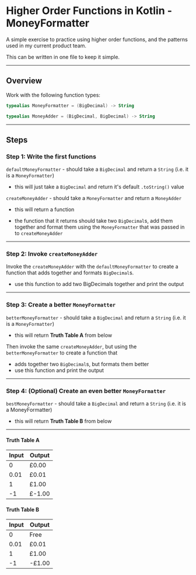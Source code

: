 Higher Order Functions in Kotlin - MoneyFormatter
=================================================

A simple exercise to practice using higher order functions, and the patterns used in my current product team. 

This can be written in one file to keep it simple.

------

## Overview

Work with the following function types:

```kotlin
typealias MoneyFormatter = (BigDecimal) -> String
```

```kotlin
typealias MoneyAdder = (BigDecimal, BigDecimal) -> String
```

------

## Steps

### Step 1: Write the first functions

`defaultMoneyFormatter` - should take a `BigDecimal` and return a `String` (i.e. it is a `MoneyFormatter`)
- this will just take a `BigDecimal` and return it's default `.toString()` value

`createMoneyAdder` - should take a `MoneyFormatter` and return a `MoneyAdder`
- this will return a function

- the function that it returns should take two `BigDecimal`s, add them together and format them
using the `MoneyFormatter` that was passed in to `createMoneyAdder`

------

### Step 2: Invoke `createMoneyAdder`

Invoke the `createMoneyAdder` with the `defaultMoneyFormatter` to create a function that adds together and formats `BigDecimal`s.
- use this function to add two BigDecimals together and print the output

------

### Step 3: Create a better `MoneyFormatter`

`betterMoneyFormatter` - should take a `BigDecimal` and return a `String` (i.e. it is a `MoneyFormatter`)
- this will return **Truth Table A** from below

Then invoke the same `createMoneyAdder`, but using the `betterMoneyFormatter` to create a function that
- adds together two `BigDecimal`s, but formats them better
- use this function and print the output

------

### Step 4: (Optional) Create an even better `MoneyFormatter`

`bestMoneyFormatter` - should take a `BigDecimal` and return a `String` (i.e. it is a MoneyFormatter)
- this will return **Truth Table B** from below

------

#### Truth Table A

| Input | Output |
|-------|--------|
| 0 | £0.00 |
| 0.01 | £0.01 |
| 1 | £1.00 |
| -1 | £-1.00 |


#### Truth Table B

| Input | Output |
|-------|--------|
| 0 | Free |
| 0.01 | £0.01 |
| 1 | £1.00 |
| -1 | -£1.00 |
